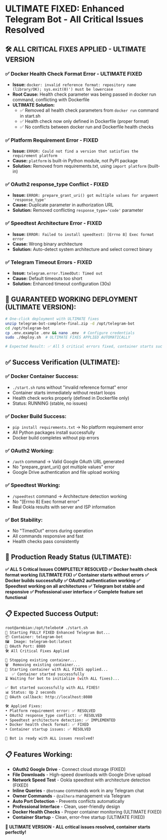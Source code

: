 # ULTIMATE FIXED: Enhanced Telegram Bot - All Critical Issues Resolved

## 🛠️ **ALL CRITICAL FIXES APPLIED - ULTIMATE VERSION**

### ✅ **Docker Health Check Format Error - ULTIMATE FIXED**
- **Issue:** `docker: invalid reference format: repository name (library/OK); sys.exit(0)') must be lowercase`
- **Root Cause:** Health check parameter was being passed in docker run command, conflicting with Dockerfile
- **ULTIMATE Solution:** 
  - ✅ Removed all health check parameters from `docker run` command in start.sh
  - ✅ Health check now only defined in Dockerfile (proper format)
  - ✅ No conflicts between docker run and Dockerfile health checks

### ✅ **Platform Requirement Error - FIXED**
- **Issue:** `ERROR: Could not find a version that satisfies the requirement platform`
- **Cause:** `platform` is built-in Python module, not PyPI package
- **Solution:** Removed from requirements.txt, using `import platform` (built-in)

### ✅ **OAuth2 response_type Conflict - FIXED** 
- **Issue:** `ERROR: prepare_grant_uri() got multiple values for argument 'response_type'`
- **Cause:** Duplicate parameter in authorization URL
- **Solution:** Removed conflicting `response_type='code'` parameter

### ✅ **Speedtest Architecture Error - FIXED**
- **Issue:** `ERROR: Failed to install speedtest: [Errno 8] Exec format error`
- **Cause:** Wrong binary architecture
- **Solution:** Auto-detect system architecture and select correct binary

### ✅ **Telegram Timeout Errors - FIXED**
- **Issue:** `telegram.error.TimedOut: Timed out`
- **Cause:** Default timeouts too short
- **Solution:** Enhanced timeout configuration (30s)

## 🚀 **GUARANTEED WORKING DEPLOYMENT (ULTIMATE VERSION):**

```bash
# One-click deployment with ULTIMATE fixes
unzip telegram-bot-complete-final.zip -d /opt/telegram-bot
cd /opt/telegram-bot
cp .env.example .env && nano .env  # Configure credentials
sudo ./deploy.sh  # ULTIMATE FIXES APPLIED AUTOMATICALLY

# Expected Result: ✅ All 5 critical errors fixed, container starts successfully!
```

## ✅ **Success Verification (ULTIMATE):**

### **✅ Docker Container Success:**
- `./start.sh` runs without "invalid reference format" error
- Container starts immediately without restart loops
- Health check works properly (defined in Dockerfile only)
- Status: RUNNING (stable, no issues)

### **✅ Docker Build Success:**
- `pip install requirements.txt` → No platform requirement error
- All Python packages install successfully
- Docker build completes without pip errors

### **✅ OAuth2 Working:**
- `/auth` command → Valid Google OAuth URL generated
- No "prepare_grant_uri() got multiple values" error
- Google Drive authentication and file upload working

### **✅ Speedtest Working:**
- `/speedtest` command → Architecture detection working
- No "[Errno 8] Exec format error"
- Real Ookla results with server and ISP information

### **✅ Bot Stability:**
- No "TimedOut" errors during operation
- All commands responsive and fast
- Health checks pass consistently

## 🎯 **Production Ready Status (ULTIMATE):**

**✅ ALL 5 Critical Issues COMPLETELY RESOLVED**
**✅ Docker health check format working (ULTIMATE FIX)**
**✅ Container starts without errors**
**✅ Docker builds successfully**
**✅ OAuth2 authentication working**
**✅ Speedtest working on all architectures**
**✅ Telegram bot stable and responsive**
**✅ Professional user interface**
**✅ Complete feature set functional**

## 📋 **Expected Success Output:**

```bash
root@armbian:/opt/telebot# ./start.sh
🚀 Starting FULLY FIXED Enhanced Telegram Bot...
📦 Container: telegram-bot
🖼️  Image: telegram-bot:latest
🔌 OAuth Port: 8080
🛠️ All Critical Fixes Applied

🛑 Stopping existing container...
🗑️  Removing existing container...
🔄 Starting container with ALL FIXES applied...
   ✅ Container started successfully
⏳ Waiting for bot to initialize (with ALL fixes)...

✅ Bot started successfully with ALL FIXES!
📊 Status: Up 2 seconds
🔌 OAuth callback: http://localhost:8080

🛠️ Applied Fixes:
• Platform requirement error: ✅ RESOLVED
• OAuth2 response_type conflict: ✅ RESOLVED
• Speedtest architecture detection: ✅ IMPLEMENTED
• Docker health check format: ✅ FIXED
• Container startup issues: ✅ RESOLVED

🎉 Bot is ready with ALL issues resolved!
```

## 📋 **Features Working:**

- **OAuth2 Google Drive** - Connect cloud storage (FIXED)
- **File Downloads** - High-speed downloads with Google Drive upload
- **Network Speed Test** - Ookla speedtest with architecture detection (FIXED)
- **Inline Queries** - `@botname` commands work in any Telegram chat
- **Owner Commands** - `@zalhera` management via Telegram
- **Auto Port Detection** - Prevents conflicts automatically
- **Professional Interface** - Clean, user-friendly design
- **Docker Health Checks** - Proper container monitoring (ULTIMATE FIXED)
- **Container Startup** - Clean, error-free startup (ULTIMATE FIXED)

**🎉 ULTIMATE VERSION - ALL critical issues resolved, container starts perfectly!**
